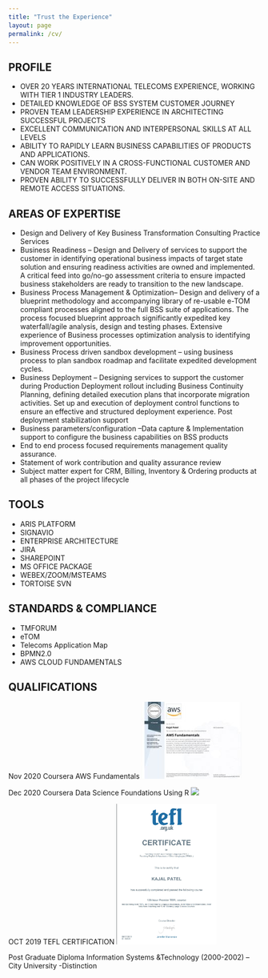 ```yaml
---
title: "Trust the Experience"
layout: page
permalink: /cv/
---
```


##  **PROFILE**
 
+	OVER 20 YEARS INTERNATIONAL TELECOMS EXPERIENCE, WORKING WITH TIER 1 INDUSTRY LEADERS.
+	DETAILED KNOWLEDGE OF BSS SYSTEM CUSTOMER JOURNEY 
+	PROVEN TEAM LEADERSHIP EXPERIENCE IN ARCHITECTING SUCCESSFUL PROJECTS
+	EXCELLENT COMMUNICATION AND INTERPERSONAL SKILLS AT ALL LEVELS
+	ABILITY TO RAPIDLY LEARN BUSINESS CAPABILITIES OF PRODUCTS AND APPLICATIONS. 
+	CAN WORK POSITIVELY IN A CROSS-FUNCTIONAL  CUSTOMER AND VENDOR TEAM ENVIRONMENT. 
+	PROVEN ABILITY TO SUCCESSFULLY DELIVER IN BOTH ON-SITE AND REMOTE ACCESS SITUATIONS.

##  **AREAS OF EXPERTISE**
 
+	Design and Delivery of Key Business Transformation Consulting Practice Services
+	Business Readiness – Design and Delivery of services to support the customer in identifying operational business impacts of target state solution and ensuring readiness activities are owned and implemented. A critical feed into go/no-go assessment criteria to ensure impacted business stakeholders are ready to transition to the new landscape.
+	Business Process Management & Optimization– Design and delivery of a blueprint methodology and accompanying library of re-usable e-TOM compliant processes aligned to the full BSS suite of applications. The process focused blueprint approach significantly expedited key waterfall/agile analysis, design and testing phases. Extensive experience of Business processes optimization analysis to identifying improvement opportunities.
+	Business Process driven sandbox development – using business process to plan sandbox roadmap and facilitate expedited development cycles. 
+	Business Deployment – Designing services to support the customer during Production Deployment rollout including Business Continuity Planning, defining detailed execution plans that incorporate migration activities. Set up and execution of deployment control functions to ensure an effective and structured deployment experience. Post deployment stabilization support
+	Business parameters/configuration –Data capture & Implementation support to configure the business capabilities on BSS products
+   End to end process focused requirements management quality assurance.
+   Statement of work contribution and quality assurance review
+	Subject matter expert for CRM, Billing, Inventory & Ordering products at all phases of the project lifecycle

##  **TOOLS**

+	ARIS PLATFORM
+	SIGNAVIO 
+	ENTERPRISE ARCHITECTURE
+	JIRA 
+	SHAREPOINT
+	MS OFFICE PACKAGE
+	WEBEX/ZOOM/MSTEAMS
+	TORTOISE SVN

##  **STANDARDS & COMPLIANCE**

+	TMFORUM
+	eTOM
+	Telecoms Application Map
+	BPMN2.0
+	AWS CLOUD FUNDAMENTALS

##  **QUALIFICATIONS**

Nov 2020 Coursera AWS Fundamentals
<img src="/assets/img/docs/AWSFund.jpg" width="200">

Dec 2020 Coursera Data Science Foundations Using R
<img src="/assets/img/docs/DSFoundation.jpg" width="200">

OCT 2019 TEFL CERTIFICATION
<img src="/assets/img/docs/tefl.jpg" width="200">

Post Graduate Diploma Information Systems &Technology (2000-2002) – City University -Distinction
